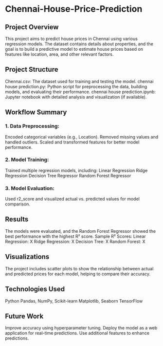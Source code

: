 # Chennai-House-Price-Prediction

## Project Overview
This project aims to predict house prices in Chennai using various regression models. The dataset contains details about properties, and the goal is to build a predictive model to estimate house prices based on features like location, area, and other relevant factors.

## Project Structure
Chennai.csv: The dataset used for training and testing the model.
chennai house prediction.py: Python script for preprocessing the data, building models, and evaluating their performance.
chennai house prediction.ipynb: Jupyter notebook with detailed analysis and visualization (if available).

## Workflow Summary
### 1. Data Preprocessing:
Encoded categorical variables (e.g., Location).
Removed missing values and handled outliers.
Scaled and transformed features for better model performance.

### 2. Model Training:
Trained multiple regression models, including:
Linear Regression
Ridge Regression
Decision Tree Regressor
Random Forest Regressor

### 3. Model Evaluation:
Used r2_score and visualized actual vs. predicted values for model comparison.

## Results
The models were evaluated, and the Random Forest Regressor showed the best performance with the highest R² score.
Sample R² Scores:
Linear Regression: X
Ridge Regression: X
Decision Tree: X
Random Forest: X

## Visualizations
The project includes scatter plots to show the relationship between actual and predicted prices for each model, helping to compare their accuracy.

## Technologies Used
Python
Pandas, NumPy, Scikit-learn
Matplotlib, Seaborn
TensorFlow

## Future Work
Improve accuracy using hyperparameter tuning.
Deploy the model as a web application for real-time predictions.
Use additional features to enhance predictions.
